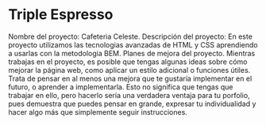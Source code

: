 # Triple Espresso

Nombre del proyecto: Cafeteria Celeste.
Descripción del proyecto: En este proyecto utilizamos las tecnologias avanzadas de HTML y CSS aprendiendo a usarlas
con la metodologia BEM.
Planes de mejora del proyecto. Mientras trabajas en el proyecto, es posible que tengas algunas ideas sobre cómo mejorar la página web, como aplicar un estilo adicional o funciones útiles. Trata de pensar en al menos una mejora que te gustaría implementar en el futuro, o aprender a implementarla. Esto no significa que tengas que trabajar en ello, pero hacerlo sería una verdadera ventaja para tu porfolio, pues demuestra que puedes pensar en grande, expresar tu individualidad y hacer algo más que simplemente seguir instrucciones.
